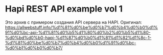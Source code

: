# Hapi REST API example vol 1

Это архив с примером создания API сервера на HAPI. Оригинал: https://allwebstuff.info/%d1%81%d0%be%d0%b7%d0%b4%d0%b0%d1%91%d0%bc-api-%d1%81%d0%b5%d1%80%d0%b2%d0%b5%d1%80-%d0%bd%d0%b0-hapi-%d1%87%d0%b0%d1%81%d1%82%d1%8c-1-%d1%81%d0%be%d0%b7%d0%b4%d0%b0%d1%91%d0%bc-%d0%b1%d0%b0%d0%b7/